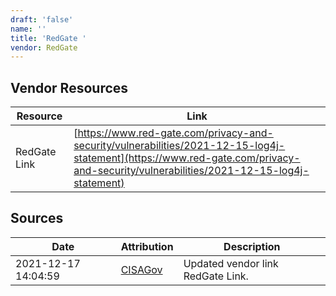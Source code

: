 ```yaml
---
draft: 'false'
name: ''
title: 'RedGate '
vendor: RedGate
---
```


## Vendor Resources
| Resource | Link |
| --- | --- |
| RedGate Link | [https://www.red-gate.com/privacy-and-security/vulnerabilities/2021-12-15-log4j-statement](https://www.red-gate.com/privacy-and-security/vulnerabilities/2021-12-15-log4j-statement) |



## Sources
| Date | Attribution | Description |
| --- | --- | --- |
| 2021-12-17 14:04:59 | [CISAGov](https://raw.githubusercontent.com/cisagov/log4j-affected-db/develop/README.md) | Updated vendor link RedGate Link.  |
